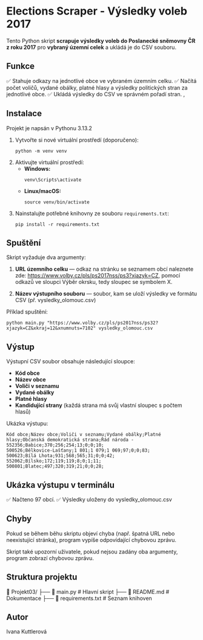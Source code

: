 #  Elections Scraper - Výsledky voleb 2017

Tento Python skript **scrapuje výsledky voleb do Poslanecké sněmovny ČR z roku 2017** pro **vybraný územní celek**  a ukládá je do CSV souboru.

## Funkce

✅ Stahuje odkazy na jednotlivé obce ve vybraném územním celku.
✅ Načítá počet voličů, vydané obálky, platné hlasy a výsledky politických stran za jednotlivé obce.
✅ Ukládá výsledky do CSV ve správném pořadí stran.
,

## Instalace

Projekt je napsán v Pythonu 3.13.2

1. Vytvořte si nové virtuální prostředí (doporučeno):
   ```
   python -m venv venv
   ```
2. Aktivujte virtuální prostředí:
   - **Windows:**
     ```
     venv\Scripts\activate
     ```
   - **Linux/macOS:**
     ```
     source venv/bin/activate
     ```
3. Nainstalujte potřebné knihovny ze souboru `requirements.txt`:
   ```
   pip install -r requirements.txt
   ```


## Spuštění

Skript vyžaduje dva argumenty:

1. **URL územního celku** — odkaz na stránku se seznamem obcí naleznete zde: https://www.volby.cz/pls/ps2017nss/ps3?xjazyk=CZ, pomocí odkazů ve sloupci Výběr okrsku, tedy sloupec se symbolem X.

2. **Název výstupního souboru** — soubor, kam se uloží výsledky ve formátu CSV (př. vysledky_olomouc.csv)

Příklad spuštění:
```
python main.py "https://www.volby.cz/pls/ps2017nss/ps32?xjazyk=CZ&xkraj=12&xnumnuts=7102" vysledky_olomouc.csv
```

## Výstup

Výstupní CSV soubor obsahuje následující sloupce:

- **Kód obce**
- **Název obce**
- **Voliči v seznamu**
- **Vydané obálky**
- **Platné hlasy**
- **Kandidující strany** (každá strana má svůj vlastní sloupec s počtem hlasů)

Ukázka výstupu:
```
Kód obce;Název obce;Voliči v seznamu;Vydané obálky;Platné hlasy;Občanská demokratická strana;Řád národa - 
552356;Babice;370;256;254;13;0;0;10;
500526;Bělkovice-Lašťany;1 801;1 079;1 069;97;0;0;83;
500623;Bílá Lhota;931;568;565;31;0;0;42;
552062;Bílsko;172;119;119;8;0;1;11;
500801;Blatec;497;320;319;21;0;0;28;
```

## Ukázka výstupu v terminálu

✅ Načteno 97 obcí.
✅ Výsledky uloženy do vysledky_olomouc.csv


## Chyby

Pokud se během běhu skriptu objeví chyba (např. špatná URL nebo neexistující stránka), program vypíše odpovídající chybovou zprávu.

Skript také upozorní uživatele, pokud nejsou zadány oba argumenty, program zobrazí chybovou zprávu.


## Struktura projektu

📂 Projekt03/
 ├── 📄 main.py          # Hlavní skript
 ├── 📄 README.md        # Dokumentace
 ├── 📄 requirements.txt # Seznam knihoven



## Autor

Ivana Kuttlerová
